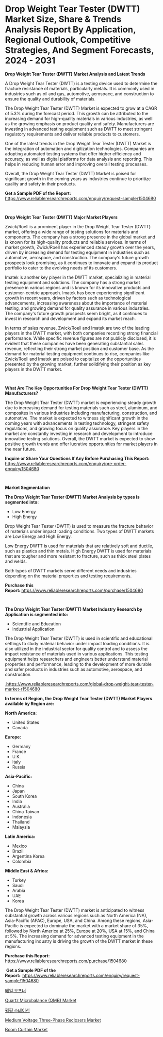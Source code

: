 <p><h1>Drop Weight Tear Tester (DWTT) Market Size, Share & Trends Analysis Report By Application, Regional Outlook, Competitive Strategies, And Segment Forecasts, 2024 - 2031</h1></p><p><strong>Drop Weight Tear Tester (DWTT) Market Analysis and Latest Trends</strong></p>
<p><p>A Drop Weight Tear Tester (DWTT) is a testing device used to determine the fracture resistance of materials, particularly metals. It is commonly used in industries such as oil and gas, automotive, aerospace, and construction to ensure the quality and durability of materials.</p><p>The Drop Weight Tear Tester (DWTT) Market is expected to grow at a CAGR of 5.3% during the forecast period. This growth can be attributed to the increasing demand for high-quality materials in various industries, as well as the growing emphasis on product quality and safety. Manufacturers are investing in advanced testing equipment such as DWTT to meet stringent regulatory requirements and deliver reliable products to customers.</p><p>One of the latest trends in the Drop Weight Tear Tester (DWTT) Market is the integration of automation and digitization technologies. Companies are adopting automated testing systems that offer higher efficiency and accuracy, as well as digital platforms for data analysis and reporting. This helps in reducing human error and improving overall testing processes.</p><p>Overall, the Drop Weight Tear Tester (DWTT) Market is poised for significant growth in the coming years as industries continue to prioritize quality and safety in their products.</p></p>
<p><strong>Get a Sample PDF of the Report:&nbsp;</strong> <a href="https://www.reliableresearchreports.com/enquiry/request-sample/1504680">https://www.reliableresearchreports.com/enquiry/request-sample/1504680</a></p>
<p>&nbsp;</p>
<p><strong>Drop Weight Tear Tester (DWTT) Major Market Players</strong></p>
<p><p>Zwick/Roell is a prominent player in the Drop Weight Tear Tester (DWTT) market, offering a wide range of testing solutions for materials and components. The company has a strong presence in the global market and is known for its high-quality products and reliable services. In terms of market growth, Zwick/Roell has experienced steady growth over the years, driven by increasing demand for testing equipment in industries such as automotive, aerospace, and construction. The company's future growth prospects look promising, as it continues to innovate and expand its product portfolio to cater to the evolving needs of its customers.</p><p>Imatek is another key player in the DWTT market, specializing in material testing equipment and solutions. The company has a strong market presence in various regions and is known for its innovative products and customer-centric approach. Imatek has been experiencing significant growth in recent years, driven by factors such as technological advancements, increasing awareness about the importance of material testing, and growing demand for quality assurance in various industries. The company's future growth prospects seem bright, as it continues to invest in research and development and expand its market reach.</p><p>In terms of sales revenue, Zwick/Roell and Imatek are two of the leading players in the DWTT market, with both companies recording strong financial performance. While specific revenue figures are not publicly disclosed, it is evident that these companies have been generating substantial sales revenue, reflecting their strong market position and customer base. As the demand for material testing equipment continues to rise, companies like Zwick/Roell and Imatek are poised to capitalize on the opportunities presented by the growing market, further solidifying their position as key players in the DWTT market.</p></p>
<p>&nbsp;</p>
<p><strong>What Are The Key Opportunities For Drop Weight Tear Tester (DWTT) Manufacturers?</strong></p>
<p><p>The Drop Weight Tear Tester (DWTT) market is experiencing steady growth due to increasing demand for testing materials such as steel, aluminum, and composites in various industries including manufacturing, construction, and automotive. The market is expected to witness significant growth in the coming years with advancements in testing technology, stringent safety regulations, and growing focus on quality assurance. Key players in the market are constantly investing in research and development to introduce innovative testing solutions. Overall, the DWTT market is expected to show positive growth trends and offer lucrative opportunities for market players in the near future.</p></p>
<p><strong>Inquire or Share Your Questions If Any Before Purchasing This Report:</strong> <a href="https://www.reliableresearchreports.com/enquiry/pre-order-enquiry/1504680">https://www.reliableresearchreports.com/enquiry/pre-order-enquiry/1504680</a></p>
<p>&nbsp;</p>
<p><strong>Market Segmentation</strong></p>
<p><strong>The Drop Weight Tear Tester (DWTT) Market Analysis by types is segmented into:</strong></p>
<p><ul><li>Low Energy</li><li>High Energy</li></ul></p>
<p><p>Drop Weight Tear Tester (DWTT) is used to measure the fracture behavior of materials under impact loading conditions. Two types of DWTT markets are Low Energy and High Energy. </p><p>Low Energy DWTT is used for materials that are relatively soft and ductile, such as plastics and thin metals. High Energy DWTT is used for materials that are tougher and more resistant to fracture, such as thick steel plates and welds.</p><p>Both types of DWTT markets serve different needs and industries depending on the material properties and testing requirements.</p></p>
<p><strong>Purchase this Report:&nbsp;</strong><a href="https://www.reliableresearchreports.com/purchase/1504680">https://www.reliableresearchreports.com/purchase/1504680</a></p>
<p>&nbsp;</p>
<p><strong>The Drop Weight Tear Tester (DWTT) Market Industry Research by Application is segmented into:</strong></p>
<p><ul><li>Scientific and Education</li><li>Industrial Application</li></ul></p>
<p><p>The Drop Weight Tear Tester (DWTT) is used in scientific and educational settings to study material behavior under impact loading conditions. It is also utilized in the industrial sector for quality control and to assess the impact resistance of materials used in various applications. This testing equipment helps researchers and engineers better understand material properties and performance, leading to the development of more durable and safer products in industries such as automotive, aerospace, and construction.</p></p>
<p><a href="https://www.reliableresearchreports.com/global-drop-weight-tear-tester-market-r1504680">&nbsp;https://www.reliableresearchreports.com/global-drop-weight-tear-tester-market-r1504680</a></p>
<p><strong>In terms of Region, the Drop Weight Tear Tester (DWTT) Market Players available by Region are:</strong></p>
<p>
    <p> <strong> North America: </strong>
        <ul>
            <li>United States</li>
            <li>Canada</li>
        </ul>
        </p> 
    <p> <strong> Europe: </strong>
        <ul>
            <li>Germany</li>
            <li>France</li>
            <li>U.K.</li>
            <li>Italy</li>
            <li>Russia</li>
        </ul>
        </p> 
    <p> <strong> Asia-Pacific: </strong>
        <ul>
            <li>China</li>
            <li>Japan</li>
            <li>South Korea</li>
            <li>India</li>
            <li>Australia</li>
            <li>China Taiwan</li>
            <li>Indonesia</li>
            <li>Thailand</li>
            <li>Malaysia</li>
        </ul>
        </p> 
    <p> <strong> Latin America: </strong>
        <ul>
            <li>Mexico</li>
            <li>Brazil</li>
            <li>Argentina Korea</li>
            <li>Colombia</li>
        </ul>
        </p> 
    <p> <strong> Middle East & Africa: </strong>
        <ul>
            <li>Turkey</li>
            <li>Saudi</li>
            <li>Arabia</li>
            <li>UAE</li>
            <li>Korea</li>
        </ul>
    </p>
    </p>
<p><p>The Drop Weight Tear Tester (DWTT) market is anticipated to witness substantial growth across various regions such as North America (NA), Asia-Pacific (APAC), Europe, USA, and China. Among these regions, Asia-Pacific is expected to dominate the market with a market share of 35%, followed by North America at 25%, Europe at 20%, USA at 15%, and China at 5%. The increasing demand for advanced testing equipment in the manufacturing industry is driving the growth of the DWTT market in these regions.</p></p>
<p><strong>Purchase this Report: </strong><a href="https://www.reliableresearchreports.com/purchase/1504680">https://www.reliableresearchreports.com/purchase/1504680</a></p>
<p>&nbsp;<strong>Get a Sample PDF of the Report:&nbsp;&nbsp;</strong><a href="https://www.reliableresearchreports.com/enquiry/request-sample/1504680">https://www.reliableresearchreports.com/enquiry/request-sample/1504680</a></p>
<p><strong></strong></p>
<p><p><a href="https://github.com/FelipeGrrady654556/Market-Research-Report-List-1/blob/main/252549436344.md">베일 오프너</a></p><p><a href="https://github.com/gamblestampleyjenny50m5sl6/Market-Research-Report-List-2/blob/main/quartz-microbalance-qmb-market.md">Quartz Microbalance (QMB) Market</a></p><p><a href="https://github.com/vss5505pa7z1p/Market-Research-Report-List-1/blob/main/439198436343.md">펌핑 스테이션</a></p><p><a href="https://github.com/nicholepatriciadoylenwnrjr0/Market-Research-Report-List-2/blob/main/medium-voltage-three-phase-reclosers-market.md">Medium Voltage Three-Phase Reclosers Market</a></p><p><a href="https://issuu.com/reportprime-2/docs/boom-curtain-market-size-2030.pptx">Boom Curtain Market</a></p></p>
